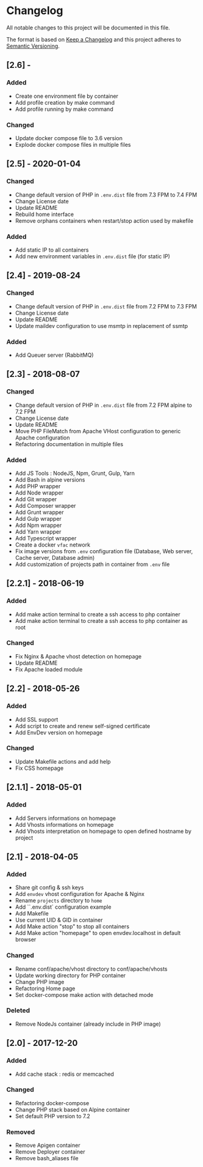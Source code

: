 # Changelog

All notable changes to this project will be documented in this file.

The format is based on [Keep a Changelog](http://keepachangelog.com/en/1.0.0/)
and this project adheres to [Semantic Versioning](http://semver.org/spec/v2.0.0.html).

## [2.6] -

### Added

- Create one environment file by container
- Add profile creation by make command
- Add profile running by make command

### Changed

- Update docker compose file to 3.6 version
- Explode docker compose files in multiple files

## [2.5] - 2020-01-04

### Changed

- Change default version of PHP in `.env.dist` file from 7.3 FPM to 7.4 FPM
- Change License date
- Update README
- Rebuild home interface
- Remove orphans containers when restart/stop action used by makefile

### Added

- Add static IP to all containers
- Add new environment variables in `.env.dist` file (for static IP)

## [2.4] - 2019-08-24

### Changed

- Change default version of PHP in `.env.dist` file from 7.2 FPM to 7.3 FPM
- Change License date
- Update README
- Update maildev configuration to use msmtp in replacement of ssmtp

### Added

- Add Queuer server (RabbitMQ)

## [2.3] - 2018-08-07

### Changed

- Change default version of PHP in `.env.dist` file from 7.2 FPM alpine to 7.2 FPM
- Change License date
- Update README
- Move PHP FileMatch from Apache VHost configuration to generic Apache configuration
- Refactoring documentation in multiple files

### Added

- Add JS Tools : NodeJS, Npm, Grunt, Gulp, Yarn
- Add Bash in alpine versions
- Add PHP wrapper
- Add Node wrapper
- Add Git wrapper
- Add Composer wrapper
- Add Grunt wrapper
- Add Gulp wrapper
- Add Npm wrapper
- Add Yarn wrapper
- Add Typescript wrapper
- Create a docker `vfac` network
- Fix image versions from `.env` configuration file (Database, Web server, Cache server, Database admin)
- Add customization of projects path in container from `.env` file

## [2.2.1] - 2018-06-19

### Added

- Add make action terminal to create a ssh access to php container
- Add make action terminal to create a ssh access to php container as root

### Changed

- Fix Nginx & Apache vhost detection on homepage
- Update README
- Fix Apache loaded module

## [2.2] - 2018-05-26

### Added

- Add SSL support
- Add script to create and renew self-signed certificate
- Add EnvDev version on homepage

### Changed

- Update Makefile actions and add help
- Fix CSS homepage

## [2.1.1] - 2018-05-01

### Added

- Add Servers informations on homepage
- Add Vhosts informations on homepage
- Add Vhosts interpretation on homepage to open defined hostname by project

## [2.1] - 2018-04-05

### Added

- Share git config & ssh keys
- Add `envdev` vhost configuration for Apache & Nginx
- Rename `projects` directory to `home`
- Add ``.env.dist` configuration example
- Add Makefile
- Use current UID & GID in container
- Add Make action "stop" to stop all containers
- Add Make action "homepage" to open envdev.localhost in default browser

### Changed

- Rename conf/apache/vhost directory to conf/apache/vhosts
- Update working directory for PHP container
- Change PHP image
- Refactoring Home page
- Set docker-compose make action with detached mode

### Deleted

- Remove NodeJs container (already include in PHP image)

## [2.0] - 2017-12-20

### Added

- Add cache stack : redis or memcached

### Changed

- Refactoring docker-compose
- Change PHP stack based on Alpine container
- Set default PHP version to 7.2

### Removed

- Remove Apigen container
- Remove Deployer container
- Remove bash_aliases file
